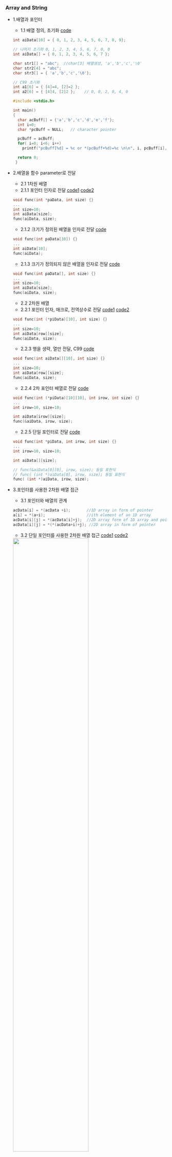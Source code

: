 ### Array and String
* 1.배열과 포인터
  * 1.1 배열 정의, 초기화 [code](https://github.com/csbyun-data/C-Pro/blob/main/chap02/Arrays_and_Strings_in_C/Array_Initialize1.c)
  ```c
  int aiData[10] = { 0, 1, 2, 3, 4, 5, 6, 7, 8, 9};
  
  // 나머지 초기화 0, 1, 2, 3, 4, 5, 6, 7, 0, 0 
  int aiData[] = { 0, 1, 2, 3, 4, 5, 6, 7 };

  char str1[] = "abc";  //char[3] 배열생성, 'a','b','c','\0'
  char str2[4] = "abc";
  char str3[] = { 'a','b','c','\0'};

  // C99 초기화
  int a1[6] = { [4]=4, [2]=2 };
  int a2[6] = { [4]4, [2]2 };    // 0, 0, 2, 0, 4, 0
  ```
  ```c
  #include <stdio.h>

  int main()
  {
    char acBuff[] = {'a','b','c','d','e','f'};
    int i=0;
    char *pcBuff = NULL;   // character pointer

    pcBuff = acBuff;
    for( i=0; i<6; i++)
      printf("pcBuff[%d] = %c or *(pcBuff+%d)=%c \n\n", i, pcBuff[i], i, *(pcBuff+i));

    return 0;
   }
  ```

* 2.배열을 함수 parameter로 전달 
  * 2.1 1차원 배열
  * 2.1.1 포인터 인자로 전달  [code1](https://github.com/csbyun-data/C-Pro/blob/main/chap02/Arrays_and_Strings_in_C/Transfer_one_dimension_pointer1.c) 
[code2](https://github.com/csbyun-data/C-Pro/blob/main/chap02/Arrays_and_Strings_in_C/Transfer_one_dimension_pointer2.c)
  ```c
  void func(int *paData, int size) {}
  ...
  int size=10;
  int aiData[size];
  func(aiData, size);
  ```
   * 2.1.2 크기가 정의된 배열을 인자로 전달 [code](https://github.com/csbyun-data/C-Pro/blob/main/chap02/Arrays_and_Strings_in_C/Transfer_one_dimension1.c)
  ```c
  void func(int paData[10]) {}
  ...
  int aiData[10];
  func(aiData);
  ```
   * 2.1.3 크기가 정의되지 않은 배열을 인자로 전달 [code](https://github.com/csbyun-data/C-Pro/blob/main/chap02/Arrays_and_Strings_in_C/Transfer_one_dimension2.c)
  ```c
  void func(int paData[], int size) {}
  ...
  int size=10;
  int aiData[size];
  func(aiData, size);
  ```
  * 2.2 2차원 배열
   * 2.2.1 포인터 인자, 매크로, 전역상수로 전달 [code1](https://github.com/csbyun-data/C-Pro/blob/main/chap02/Arrays_and_Strings_in_C/Transfer_two_dimension_pointer1.c) [code2](https://github.com/csbyun-data/C-Pro/blob/main/chap02/Arrays_and_Strings_in_C/Transfer_two_dimension_pointer2.c)
   ```c
  void func(int (*piData)[10], int size) {}
  ...
  int size=10;
  int aiData[row][size];
  func(aiData, size);
  ```    
   * 2.2.3 행을 생략, 열만 전달, C99 [code](https://github.com/csbyun-data/C-Pro/blob/main/chap02/Arrays_and_Strings_in_C/Transfer_two_dimension1.c)
   ```c
  void func(int aiData[][10], int size) {}
  ...
  int size=10;
  int aiData[row][size];
  func(aiData, size);
  ```         
   * 2.2.4 2차 포인터 배열로 전달 [code](https://github.com/csbyun-data/C-Pro/blob/main/chap02/Arrays_and_Strings_in_C/Transfer_two_dimension2.c)
   ```c
  void func(int (*piData)[10][10], int irow, int size) {}
  ...
  int irow=10, size=10;
   
  int aiData[irow][size];
  func(&aiData, irow, size);
  ```
   * 2.2.5 단일 포인터로 전달 [code](https://github.com/csbyun-data/C-Pro/blob/main/chap02/Arrays_and_Strings_in_C/Transfer_two_dimension3.c)
   ```c
  void func(int *piData, int irow, int size) {}
  ...
  int irow=10, size=10;
   
  int aiData[][size];
   
  // func(&aiData[0][0], irow, size); 동일 표현식
  // func( (int *)aiData[0], irow, size); 동일 표현식
  func( (int *)aiData, irow, size);
  ```

* 3.포인터를 사용한 2차원 배열 접근
   * 3.1 포인터와 배열의 관계
  ```c
  acData[i] = *(acData +i);       //1D array in form of pointer
  a[i] = *(a+i);                  //ith element of an 1D array
  acData[i][j] = *(acData[i]+j);  //2D array form of 1D array and pointer
  acData[i][j] = *(*(acData+i)+j); //2D array in form of pointer
  ``` 
   * 3.2 단일 포인터를 사용한 2차원 배열 접근 [code1](https://github.com/csbyun-data/C-Pro/blob/main/chap02/Arrays_and_Strings_in_C/two_dimension_using_pointers.c) [code2](https://github.com/csbyun-data/C-Pro/blob/main/chap02/Arrays_and_Strings_in_C/two_dimension_using_pointers2.c)
  <img src = "https://github.com/user-attachments/assets/0490cef6-23bc-49a6-94e2-6c16aa93a23b" width="70%" height="70%">  

  ```c
  offset = (column_number*1)+2);   // calculate offset
  (int *)aiData + offset;           // Add offset in array base address
  //typecast with int pointer because aiData is an array of integer
  *((int *)aiData + offset);        // Get the element
  ```
  ```c
  #define ROW 3
  #define COL 3
  int iRow = 0, iCol = 0;
 
  int aiData[ROW][COL];
  int *piData = NULL;
  piData = &aiData[0][0];  
  ...
  data = *(piData + (iRow * COL) + iCol)
  ```
   * 3.3 배열 포인터를 사용한 2차원 배열 접근 [code](https://github.com/csbyun-data/C-Pro/blob/main/chap02/Arrays_and_Strings_in_C/two_dimension_using_pointers3.c)
  ```c
  #define ROW   3
  #define COL   3
  typedef int Array2D[ROW][COL]; //New type

  Array2D aiData = { { 9, 6, 1 }, { 144, 70, 50 }, {10, 12, 78} };
  Array2D *p2DArray = NULL; //Pointer to the 2d Array
  int iRow =0, iCol =0; //Row and col

  p2DArray = &aiData; //Assign address of array to the pointer
  ...
  //Read element of 2D array
  printf("aiData[%d][%d] = %d\n",iRow,iCol, (*p2DArray)[iRow][iCol]);
  ```   
* 4.정렬되지 않은 배열보다 정렬된 배열 처리가 빠른 이유?
   * 4.1 정렬되지 않은 int형 합 [code](https://github.com/csbyun-data/C-Pro/blob/main/chap02/Arrays_and_Strings_in_C/Unsorted_Array.c)
   * 4.2 정렬된 int형 합 [code](https://github.com/csbyun-data/C-Pro/blob/main/chap02/Arrays_and_Strings_in_C/Sorted_Array.c)
   * 분기 예측은 알고리즘이 따르고 있는 패턴 또는 기본적으로 이전 단계에서 어떻게 실행되었는지에 대해 작동하고. 추측이 맞다면 CPU는 실행을 계속하고 잘못되면 CPU는 파이프라인을 플러시하고 분기로 롤백하고 처음부터 다시 시작해야 합니다.
   * 4.3 정렬되지 않은 int형을 빠르게 계산하기 위한 변형 [code](https://github.com/csbyun-data/C-Pro/blob/main/chap02/Arrays_and_Strings_in_C/Unsorted_Array2.c)
  ```c
  if(data[c] >= 128)
    sum += data[c];
          --->
  int t = (data[c] - 128) >> 31;
  sum += ~t&data[c];
  ``` 
* Reference [aticleworld.com](https://aticleworld.com/C-Pro/#)

### String
* Turbo C The Art of Advanced Program Design Optimization and Debugging
  * [Complex Pointer](https://github.com/csbyun-data/C-Pro/blob/main/chap02/Arrays_and_Strings_in_C/Prg3_2b.c)
  ```
  /*Prg 3_2b - Print the names of the month
    by Stephen R. Davis, 1987 
  
    The following program demonstrates in a simplistic fashion 
    the concept of arrays of pointers. Almost unknown in other 
    languages, this concept can save much code both in terms of size
    and speed. Compare this program to the "Pascal-like" Program 3_2a
    which does the same thing. */ 
  
  #include <stdio.h>
  #include <stdlib.h>
  
  unsigned putmonths(unsigned);
  
  /* an array of pointers to the names of the months */
  char *months[] = {"Bye bye\n\n", 
   "January\n\n", 
   "February\n\n", 
   "March\n\n", 
   "April\n\n", 
   "May\n\n", 
   "June\n\n", 
   "July\n\n", 
   "August\n\n", 
   "September\n\n", 
   "October\n\n", 
   "November\n\n", 
   "December\n\n"}; 
  
  /* Main - input a number and output the corresponding name of the month */
  int main(int argc, char *argv[]) {
    unsigned putmonths();
    unsigned innum;
    
    do {
    	printf("Enter another month: ");
    	scanf("%d", &innum);
    } while(putmonths(innum));
  	
    return 0;
  }
  
  /* Putmonths - given a number, print the corresponding month, Return
     the number, unless it is out of range, in which case,
     return a 0 */
  unsigned putmonths( unsigned month ) {
  	if(month > 12)
  	  month = 0;
  	printf(months[month]);
  	
  	return(month);
  }
  ```
